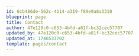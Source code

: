 ```yaml
---
id: 6cb486de-562c-4b14-a319-f89e9a8a3310
blueprint: page
title: Contact
author: 47e120c0-c653-4bfd-a81f-bc32cec57707
updated_by: 47e120c0-c653-4bfd-a81f-bc32cec57707
updated_at: 1746533702
template: pages/contact
---
```

